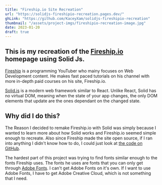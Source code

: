 ```yaml
---
title: "Fireship.io Site Recreation"
url: "https://solidjs-fireshipio-recreation.pages.dev/"
ghLink: "https://github.com/KaceyXam/solidjs-fireshipio-recreation"
thumbnail: "/assets/project-imgs/fireshipio-recreation-image.jpg"
date: 2023-01-20
draft: true
---
```


## This is my recreation of the [Fireship.io](https://fireship.io) homepage using Solid Js.

[Fireship](https://www.youtube.com/@Fireship) is a programming YouTuber who mainy focuses on Web Development content. He makes fast paced tutorials on his channel with more in-depth paid courses on his site, Fireship.io.

[Solid.js](https://www.solidjs.com/) is a modern web framework similar to React. Unlike React, Solid has no virtual DOM, meaning when the state of your app changes, the only DOM elements that update are the ones dependant on the changed state.

## Why did I do this?

The Reason I decided to remake Fireship.io with Solid was simply because I wanted to learn more about how Solid works and Fireship.io seemed simple enough to recreate. Also since Fireship made the site open source, if I ran into anything I didn't know how to do, I could just look at [the code on GitHub](https://github.com/fireship-io/fireship.io).

The hardest part of this project was trying to find fonts similar enough to the fonts Fireship uses. The fonts he uses are fonts that you can only get through [Adobe Fonts](https://fonts.adobe.com/). I can't get Adobe Fonts on it's own. If I want to use Adobe Fonts, I have to get Adobe Creative Cloud, which is not something that I need.
